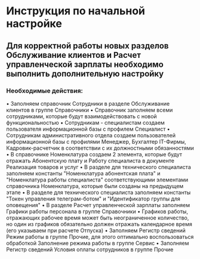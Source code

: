 # Инструкция по начальной настройке
 
## Для корректной работы новых разделов Обслуживание клиентов и Расчет управленческой зарплаты необходимо выполнить дополнительную настройку

### Необходимые действия:
•	Заполняем справочник Сотрудники в разделе Обслуживание клиентов в группе Справочники
•	Справочник заполняем всеми сотрудниками, которые будут взаимодействовать с новой функциональностью
•	Сотрудникам - специалистам создаем пользователя информационной базы с профилем Специалист
•	Сотрудникам административного отдела создаем пользователей информационной базы с профилями Менеджер, Бухгалтер IT-Фирмы, Кадровик-расчетчик в соответствии с их должностными обязанностями
•	В справочнике Номенклатура создаем 2 элемента, которые будут отражать Абонентскую плату и Работу специалиста в документе Реализация товаров и услуг
•	В разделе для технического специалиста заполняем константы "Номенклатура абонентская плата" и "Номенклатура работы специалиста" соответствующими элементами справочника Номенклатура, которые    были созданы на предыдущем этапе
•	В разделе для технического специалиста заполняем константы "Токен управления телеграм-ботом" и "Идентификатор группы для оповещения"
•	В разделе Расчет управленческой зарплаты заполняем Графики работы персонала в группе Справочники
• Графиков работы, отражающих рабочее время может быть неограниченное количество, но один из графиков обязательно должен отражать календарное время (его указываем при расчете Отпуска)
•	Заполняем Регистр сведений Режим работы в группе Прочие, для этого оптимально воспользоваться обработкой Заполнение режима работы в группе Сервис
•	Заполняем Регистр сведений Условия оплаты сотрудников в группе Прочие
